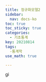 ```yaml
---
title: 정규화모델2
sidebar:
  nav: docs-ko
toc: true
toc_sticky: true
categories:
  - 기초통계
key: 20210814
tags: 
  -통계학
use_math: true

---
```

 gi
